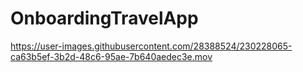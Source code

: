 # OnboardingTravelApp


https://user-images.githubusercontent.com/28388524/230228065-ca63b5ef-3b2d-48c6-95ae-7b640aedec3e.mov



